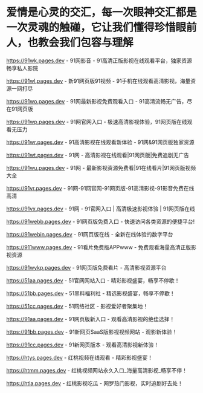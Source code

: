 # 爱情是心灵的交汇，每一次眼神交汇都是一次灵魂的触碰，它让我们懂得珍惜眼前人，也教会我们包容与理解
https://91wk.pages.dev - 91网影音 - 91高清正版影视在线观看平台，独家资源畅享私人影院

https://91wl.pages.dev - 新91网页版91视频 - 91手机在线观看高清影视，海量资源一网打尽

https://91wo.pages.dev - 91网最新影视免费观看入口 - 91高清流畅无广告，尽在91网页版

https://91wp.pages.dev - 91网官网入口 - 极速高清影视体验，91网页版在线观看无压力

https://91wr.pages.dev - 91高清影视在线观看新体验 - 91网&91网页版独家资源

https://91wt.pages.dev - 91网 - 高清影视在线观看|91网页版|免费追剧无广告

https://91wu.pages.dev - 91网 - 最新影视资源免费看|91在线看片|91网页版视频大全

https://91vr.pages.dev - 91网-91网官网-91网页版-91高清影视-91影音免费在线高清

https://91vx.pages.dev - 91网 - 91官网入口 | 高清极速影视体验 | 91网页版在线

https://91webb.pages.dev - 91网页版免费入口 - 快速访问各类资源的便捷平台!

https://91webin.pages.dev - 91网页版在线 - 全新在线体验的数字平台

https://911www.pages.dev - 91看片免费版APPwww - 免费观看海量高清正版影视资源

https://91wykp.pages.dev - 91网页版免费看片 - 高清影视资源平台

https://51aa.pages.dev - 51官网网站入口 - 精彩影视盛宴，畅享不停歇！

https://51bb.pages.dev - 51黑料福利社 - 精选影视盛宴，畅享不停歇！

https://51cc.pages.dev - 51网络社区 - 影视爱好者聚集地！

https://91aa.pages.dev - 91网页版新入口 - 观看高清影视的绝佳选择！

https://91bb.pages.dev - 91新网页SaaS版影视视频网站 - 观影新体验！

https://91cc.pages.dev - 91新网页版本 - 观看高清影视新体验！

https://htys.pages.dev - 红桃视频在线观看 - 精彩影视盛宴！

https://htmm.pages.dev - 红桃视频网站永久入口_海量高清影视_畅享不停！

https://htla.pages.dev - 红桃影视吃瓜 - 网罗热门影视，实时追剧好去处！
